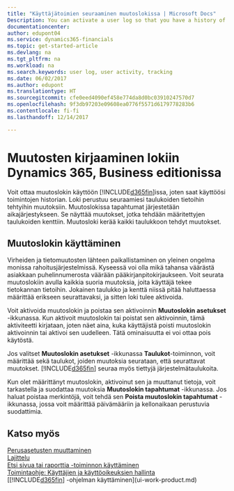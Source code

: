 ```yaml
---
title: "Käyttäjätoimien seuraaminen muutoslokissa | Microsoft Docs"
Description: You can activate a user log so that you have a history of any changes made to data in tracked tables.
documentationcenter: 
author: edupont04
ms.service: dynamics365-financials
ms.topic: get-started-article
ms.devlang: na
ms.tgt_pltfrm: na
ms.workload: na
ms.search.keywords: user log, user activity, tracking
ms.date: 06/02/2017
ms.author: edupont
ms.translationtype: HT
ms.sourcegitcommit: cfe0eed4090ef458e774da8d0bc03910247570d7
ms.openlocfilehash: 9f3db97203e09608ea0776f5571d6179778283b6
ms.contentlocale: fi-fi
ms.lasthandoff: 12/14/2017

---
```

# <a name="logging-changes-in-dynamics-365-business-edition"></a>Muutosten kirjaaminen lokiin Dynamics 365, Business editionissa 
Voit ottaa muutoslokin käyttöön [!INCLUDE[d365fin](includes/d365fin_md.md)]issa, joten saat käyttöösi toimintojen historian. Loki perustuu seuraamiesi taulukoiden tietoihin tehtyihin muutoksiin. Muutoslokissa tapahtumat järjestetään aikajärjestykseen. Se näyttää muutokset, jotka tehdään määritettyjen taulukoiden kenttiin. Muutosloki kerää kaikki taulukkoon tehdyt muutokset.  

## <a name="working-with-the-change-log"></a>Muutoslokin käyttäminen
Virheiden ja tietomuutosten lähteen paikallistaminen on yleinen ongelma monissa rahoitusjärjestelmissä. Kyseessä voi olla mikä tahansa väärästä asiakkaan puhelinnumerosta väärään pääkirjanpitokirjaukseen. Voit seurata muutoslokiin avulla kaikkia suoria muutoksia, joita käyttäjä tekee tietokannan tietoihin. Jokainen taulukko ja kenttä niissä pitää haluttaessa määrittää erikseen seurattavaksi, ja sitten loki tulee aktivoida.  

Voit aktivoida muutoslokin ja poistaa sen aktivoinnin **Muutoslokin asetukset** -ikkunassa. Kun aktivoit muutoslokin tai poistat sen aktivoinnin, tämä aktiviteetti kirjataan, joten näet aina, kuka käyttäjistä poisti muutoslokin aktivoinnin tai aktivoi sen uudelleen. Tätä ominaisuutta ei voi ottaa pois käytöstä.  

Jos valitset **Muutoslokin asetukset** -ikkunassa **Taulukot**-toiminnon, voit määrittää sekä taulukot, joiden muutoksia seurataan, että seurattavat muutokset. [!INCLUDE[d365fin](includes/d365fin_md.md)] seuraa myös tiettyjä järjestelmätaulukoita.

Kun olet määrittänyt muutoslokin, aktivoinut sen ja muuttanut tietoja, voit tarkastella ja suodattaa muutoksia **Muutoslokin tapahtumat** -ikkunassa. Jos haluat poistaa merkintöjä, voit tehdä sen **Poista muutoslokin tapahtumat** -ikkunassa, jossa voit määrittää päivämääriin ja kellonaikaan perustuvia suodattimia.  

## <a name="see-also"></a>Katso myös
[Perusasetusten muuttaminen](ui-change-basic-settings.md)  
[Lajittelu](ui-sorting.md)  
[Etsi sivua tai raporttia -toiminnon käyttäminen](ui-search.md)  
[Toimintaohje: Käyttäjien ja käyttöoikeuksien hallinta](ui-how-users-permissions.md)    
[[!INCLUDE[d365fin](includes/d365fin_md.md)] -ohjelman käyttäminen](ui-work-product.md)  

